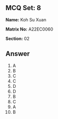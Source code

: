 ## MCQ Set: 8

**Name:** Koh Su Xuan

**Matrix No:** A22EC0060

**Section:** 02

## Answer
1. A
2. B
3. C
4. C
5. D
6. D
7. B
8. C
9. A
10. B
